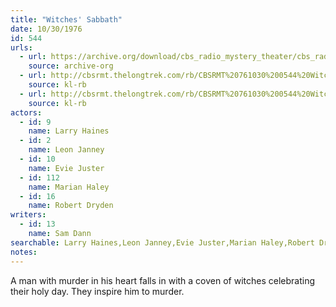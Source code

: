 ```yaml
---
title: "Witches' Sabbath"
date: 10/30/1976
id: 544
urls: 
  - url: https://archive.org/download/cbs_radio_mystery_theater/cbs_radio_mystery_theater-0501-0550.zip/cbs_radio_mystery_theater-0501-0550%2Fcbsrmt_0544_witches_sabbath.mp3
    source: archive-org
  - url: http://cbsrmt.thelongtrek.com/rb/CBSRMT%20761030%200544%20Witches%27%20Sabbath_wuwm.mp3
    source: kl-rb
  - url: http://cbsrmt.thelongtrek.com/rb/CBSRMT%20761030%200544%20Witches%20Sabbath_wbbm_rb.mp3
    source: kl-rb
actors:  
  - id: 9
    name: Larry Haines  
  - id: 2
    name: Leon Janney  
  - id: 10
    name: Evie Juster  
  - id: 112
    name: Marian Haley  
  - id: 16
    name: Robert Dryden
writers:  
  - id: 13
    name: Sam Dann
searchable: Larry Haines,Leon Janney,Evie Juster,Marian Haley,Robert Dryden Sam Dann
notes:  
---
```

A man with murder in his heart falls in with a coven of witches celebrating their holy day. They inspire him to murder.